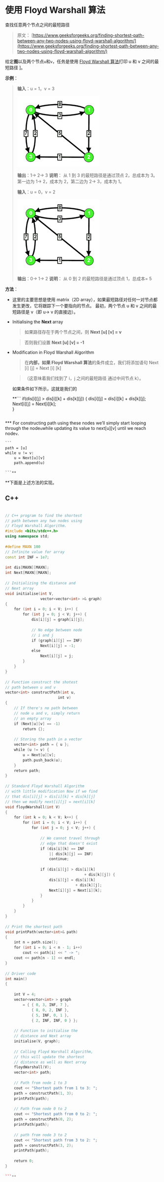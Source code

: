 # 使用 Floyd Warshall 算法

查找任意两个节点之间的最短路径

> 原文： [https://www.geeksforgeeks.org/finding-shortest-path-between-any-two-nodes-using-floyd-warshall-algorithm/](https://www.geeksforgeeks.org/finding-shortest-path-between-any-two-nodes-using-floyd-warshall-algorithm/)

给定**图**以及两个节点`u`和`v`，任务是使用 [Floyd Warshall 算法](http://www.geeksforgeeks.org/dynamic-programming-set-16-floyd-warshall-algorithm/)打印 u 和 v 之间的最短路径 ]。

**示例**：

> **输入**：u = 1，v = 3
> 
> ![](img/d5ed1e28049e26e9af1d9f3d53692d97.png)
> 
> **输出**：1-> 2-> 3
> **说明**：
> 从 1 到 3 的最短路径是通过顶点 2，总成本为 3。
> 第一边为 1-> 2，成本为 2，第二边为 2-> 3，成本为 1。
> 
> **输入**：u = 0，v = 2
> 
> ![](img/d5ed1e28049e26e9af1d9f3d53692d97.png)
> 
> **输出**：0-> 1-> 2
> **说明**：
> 从 0 到 2 的最短路径是通过顶点 1，总成本= 5

**方法**：

*   这里的主要思想是使用 matrix（2D array），如果最短路径对任何一对节点都发生更改，它将跟踪下一个要指向的节点。 最初，两个节点 u 和 v 之间的最短路径是 v（即 u-> v 的直接边）。

*   Initialising the **Next** array

    > 如果路径存在于两个节点之间，则 **Next [u] [v] = v**

    > 否则我们设置 **Next [u] [v] = -1**

*   Modification in Floyd Warshall Algorithm

    > 在**内部，如果 Floyd Warshall 算法**的条件成立，我们将添加语句 Next [i] [j] = Next [i] [k]

    > （这意味着我们找到了 i，j 之间的最短路径 通过中间节点 k）。

    如果条件如下所示，这就是我们的

     **```
    if(dis[i][j] > dis[i][k] + dis[k][j])
    {
        dis[i][j] = dis[i][k] + dis[k][j];
        Next[i][j] = Next[i][k];    
    }

    ```** 

***   For constructing path using these nodes we’ll simply start looping through the node`u`while updating its value to next[u][v] until we reach node`v`.

    ```
    path = [u]
    while u != v:
        u = Next[u][v]
        path.append(u)

    ```** 

 **下面是上述方法的实现。

## C++

```cpp

// C++ program to find the shortest  
// path between any two nodes using  
// Floyd Warshall Algorithm.  
#include <bits/stdc++.h>  
using namespace std;  

#define MAXN 100  
// Infinite value for array  
const int INF = 1e7;  

int dis[MAXN][MAXN];  
int Next[MAXN][MAXN];  

// Initializing the distance and  
// Next array  
void initialise(int V,  
                vector<vector<int> >& graph)  
{  
    for (int i = 0; i < V; i++) {  
        for (int j = 0; j < V; j++) {  
            dis[i][j] = graph[i][j];  

            // No edge between node  
            // i and j  
            if (graph[i][j] == INF)  
                Next[i][j] = -1;  
            else
                Next[i][j] = j;  
        }  
    }  
}  

// Function construct the shotest  
// path between u and v  
vector<int> constructPath(int u,  
                        int v)  
{  
    // If there's no path between  
    // node u and v, simply return  
    // an empty array  
    if (Next[u][v] == -1)  
        return {};  

    // Storing the path in a vector  
    vector<int> path = { u };  
    while (u != v) {  
        u = Next[u][v];  
        path.push_back(u);  
    }  
    return path;  
}  

// Standard Floyd Warshall Algorithm  
// with little modification Now if we find  
// that dis[i][j] > dis[i][k] + dis[k][j]  
// then we modify next[i][j] = next[i][k]  
void floydWarshall(int V)  
{  
    for (int k = 0; k < V; k++) {  
        for (int i = 0; i < V; i++) {  
            for (int j = 0; j < V; j++) {  

                // We cannot travel through  
                // edge that doesn't exist  
                if (dis[i][k] == INF  
                    || dis[k][j] == INF)  
                    continue;  

                if (dis[i][j] > dis[i][k]  
                                    + dis[k][j]) {  
                    dis[i][j] = dis[i][k]  
                                + dis[k][j];  
                    Next[i][j] = Next[i][k];  
                }  
            }  
        }  
    }  
}  

// Print the shortest path  
void printPath(vector<int>& path)  
{  
    int n = path.size();  
    for (int i = 0; i < n - 1; i++)  
        cout << path[i] << " -> ";  
    cout << path[n - 1] << endl;  
}  

// Driver code  
int main()  
{  

    int V = 4;  
    vector<vector<int> > graph  
        = { { 0, 3, INF, 7 },  
            { 8, 0, 2, INF },  
            { 5, INF, 0, 1 },  
            { 2, INF, INF, 0 } };  

    // Function to initialise the  
    // distance and Next array  
    initialise(V, graph);  

    // Calling Floyd Warshall Algorithm,  
    // this will update the shortest  
    // distance as well as Next array  
    floydWarshall(V);  
    vector<int> path;  

    // Path from node 1 to 3  
    cout << "Shortest path from 1 to 3: ";  
    path = constructPath(1, 3);  
    printPath(path);  

    // Path from node 0 to 2  
    cout << "Shortest path from 0 to 2: ";  
    path = constructPath(0, 2);  
    printPath(path);  

    // path from node 3 to 2  
    cout << "Shortest path from 3 to 2: ";  
    path = constructPath(3, 2);  
    printPath(path);  

    return 0;  
}  

```**